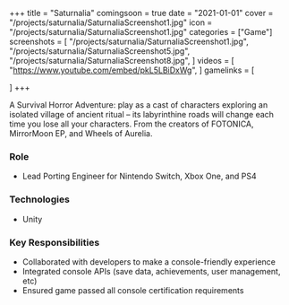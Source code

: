 +++
title = "Saturnalia"
comingsoon = true
date = "2021-01-01"
cover = "/projects/saturnalia/SaturnaliaScreenshot1.jpg"
icon = "/projects/saturnalia/SaturnaliaScreenshot1.jpg"
categories = ["Game"]
screenshots = [
    "/projects/saturnalia/SaturnaliaScreenshot1.jpg",
    "/projects/saturnalia/SaturnaliaScreenshot5.jpg",
    "/projects/saturnalia/SaturnaliaScreenshot8.jpg",
]
videos = [
    "https://www.youtube.com/embed/pkL5LBiDxWg",
]
gamelinks = [
    
]
+++

A Survival Horror Adventure: play as a cast of characters exploring an isolated village of ancient ritual – its labyrinthine roads will change each time you lose all your characters. From the creators of FOTONICA, MirrorMoon EP, and Wheels of Aurelia.

### Role
* Lead Porting Engineer for Nintendo Switch, Xbox One, and PS4

### Technologies
* Unity

### Key Responsibilities
* Collaborated with developers to make a console-friendly experience
* Integrated console APIs (save data, achievements, user management, etc)
* Ensured game passed all console certification requirements 